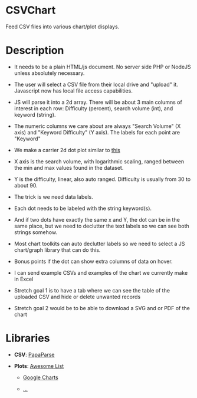 # CSVChart

Feed CSV files into various chart/plot displays.

# Description

- It needs to be a plain HTML/js document. No server side PHP or NodeJS unless
  absolutely necessary.

- The user will select a CSV file from their local drive and "upload" it.
  Javascript now has local file access capabilities.

- JS will parse it into a 2d array. There will be about 3 main columns of
  interest in each row: Difficulty (percent), search volume (int), and
  keyword (string).

- The numeric columns we care about are always "Search Volume" (X axis) and
  "Keyword Difficulty" (Y axis). The labels for each point are "Keyword"

- We make a carrier 2d dot plot similar to [this](https://images.app.goo.gl/bVYjQdWPGGGPPwZi8)

- X axis is the search volume, with logarithmic scaling, ranged between the min
  and max values found in the dataset.

- Y is the difficulty, linear, also auto ranged. Difficulty is usually from 30
  to about 90.

- The trick is we need data labels.

- Each dot needs to be labeled with the string keyword(s).

- And if two dots have exactly the same x and Y, the dot can be in the same
  place, but we need to declutter the text labels so we can see both strings
  somehow.

- Most chart toolkits can auto declutter labels so we need to select a JS
  chart/graph library that can do this.

- Bonus points if the dot can show extra columns of data on hover.

- I can send example CSVs and examples of the chart we currently make in Excel

- Stretch goal 1 is to have a tab where we can see the table of the uploaded CSV
  and hide or delete unwanted records

- Stretch goal 2 would be to be able to download a SVG and or PDF of the chart

# Libraries

- **CSV**: [PapaParse](https://papaparse.com)

- **Plots**: [Awesome List](https://github.com/zingchart/awesome-charting)

  - [Google Charts](https://developers.google.com/chart)

  - [...](#)

